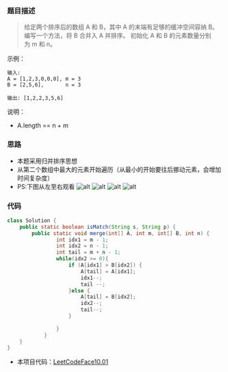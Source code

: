 ### 题目描述

> 给定两个排序后的数组 A 和 B，其中 A 的末端有足够的缓冲空间容纳 B。 编写一个方法，将 B 合并入 A 并排序。
  初始化 A 和 B 的元素数量分别为 m 和 n。

示例：
```
输入:
A = [1,2,3,0,0,0], m = 3
B = [2,5,6],       n = 3

输出: [1,2,2,3,5,6]
```
说明：
- A.length == n + m

### 思路
- 本题采用归并排序思想
- 从第二个数组中最大的元素开始遍历（从最小的开始要往后挪动元素，会增加时间复杂度）
- PS:下图从左至右观看
![alt](https://hbimg.huabanimg.com/357141ebd03d33b870bb1941a073965516d5e1584858-P4a7GR)
![alt](https://hbimg.huabanimg.com/192ab0f59791ec263208ce4bbb877598fb6ea9ab62d4-nWaFku)
![alt](https://hbimg.huabanimg.com/ea50a4555382897c12c720ed6b9fd53cf14eb61e7125-U3y2bm)
![alt](https://hbimg.huabanimg.com/bae4405771e31f5d9eb0f4594e3ff95687c89222a916-HU2tqV)

### 代码
```java
class Solution {
    public static boolean isMatch(String s, String p) {
        public static void merge(int[] A, int m, int[] B, int n) {
                int idx1 = m - 1;
                int idx2 = n - 1;
                int tail = m + n - 1;
                while(idx2 >= 0){
                    if (A[idx1] > B[idx2]) {
                        A[tail] = A[idx1];
                        idx1--;
                        tail --;
                    }else {
                        A[tail] = B[idx2];
                        idx2--;
                        tail--;
                    }
        
                }
            }
    }
}
```

- 本项目代码：[LeetCodeFace10.01](https://github.com/HelloSummer5/LeetCodeDemo/blob/master/src/com/leetcode/array/LeetCodeFace10_01.java "悬停显示")
